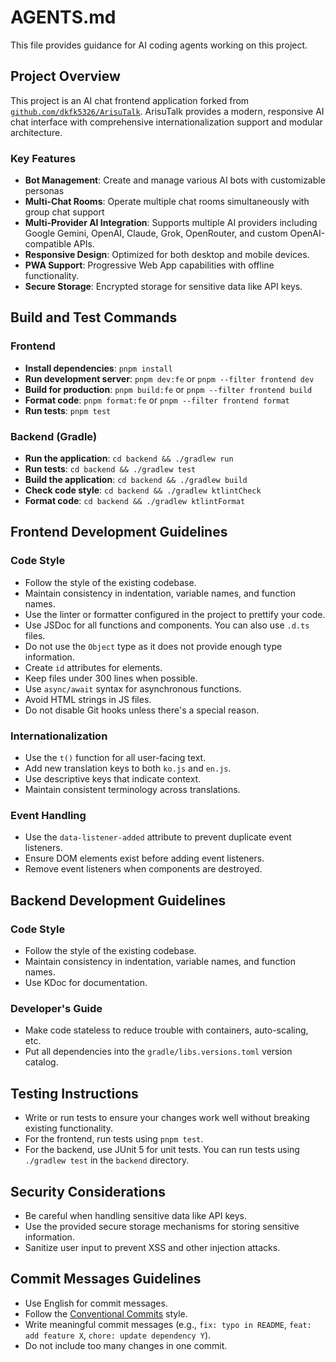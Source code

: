 # AGENTS.md

This file provides guidance for AI coding agents working on this project.

## Project Overview

This project is an AI chat frontend application forked from [`github.com/dkfk5326/ArisuTalk`](https://github.com/dkfk5326/ArisuTalk). ArisuTalk provides a modern, responsive AI chat interface with comprehensive internationalization support and modular architecture.

### Key Features

- **Bot Management**: Create and manage various AI bots with customizable personas
- **Multi-Chat Rooms**: Operate multiple chat rooms simultaneously with group chat support
- **Multi-Provider AI Integration**: Supports multiple AI providers including Google Gemini, OpenAI, Claude, Grok, OpenRouter, and custom OpenAI-compatible APIs.
- **Responsive Design**: Optimized for both desktop and mobile devices.
- **PWA Support**: Progressive Web App capabilities with offline functionality.
- **Secure Storage**: Encrypted storage for sensitive data like API keys.

## Build and Test Commands

### Frontend

- **Install dependencies**: `pnpm install`
- **Run development server**: `pnpm dev:fe` or `pnpm --filter frontend dev`
- **Build for production**: `pnpm build:fe` or `pnpm --filter frontend build`
- **Format code**: `pnpm format:fe` or `pnpm --filter frontend format`
- **Run tests**: `pnpm test`

### Backend (Gradle)

- **Run the application**: `cd backend && ./gradlew run`
- **Run tests**: `cd backend && ./gradlew test`
- **Build the application**: `cd backend && ./gradlew build`
- **Check code style**: `cd backend && ./gradlew ktlintCheck`
- **Format code**: `cd backend && ./gradlew ktlintFormat`

## Frontend Development Guidelines

### Code Style
- Follow the style of the existing codebase.
- Maintain consistency in indentation, variable names, and function names.
- Use the linter or formatter configured in the project to prettify your code.
- Use JSDoc for all functions and components. You can also use `.d.ts` files.
- Do not use the `Object` type as it does not provide enough type information.
- Create `id` attributes for elements.
- Keep files under 300 lines when possible.
- Use `async/await` syntax for asynchronous functions.
- Avoid HTML strings in JS files.
- Do not disable Git hooks unless there's a special reason.

### Internationalization
- Use the `t()` function for all user-facing text.
- Add new translation keys to both `ko.js` and `en.js`.
- Use descriptive keys that indicate context.
- Maintain consistent terminology across translations.

### Event Handling
- Use the `data-listener-added` attribute to prevent duplicate event listeners.
- Ensure DOM elements exist before adding event listeners.
- Remove event listeners when components are destroyed.

## Backend Development Guidelines

### Code Style
- Follow the style of the existing codebase.
- Maintain consistency in indentation, variable names, and function names.
- Use KDoc for documentation.

### Developer's Guide
- Make code stateless to reduce trouble with containers, auto-scaling, etc.
- Put all dependencies into the `gradle/libs.versions.toml` version catalog.

## Testing Instructions

- Write or run tests to ensure your changes work well without breaking existing functionality.
- For the frontend, run tests using `pnpm test`.
- For the backend, use JUnit 5 for unit tests. You can run tests using `./gradlew test` in the `backend` directory.

## Security Considerations

- Be careful when handling sensitive data like API keys.
- Use the provided secure storage mechanisms for storing sensitive information.
- Sanitize user input to prevent XSS and other injection attacks.

## Commit Messages Guidelines

- Use English for commit messages.
- Follow the [Conventional Commits](https://www.conventionalcommits.org) style.
- Write meaningful commit messages (e.g., `fix: typo in README`, `feat: add feature X`, `chore: update dependency Y`).
- Do not include too many changes in one commit.
